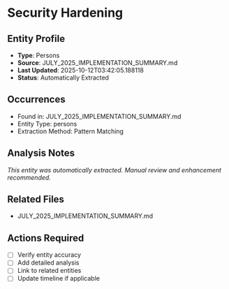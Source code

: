 # Security Hardening

## Entity Profile
- **Type**: Persons
- **Source**: JULY_2025_IMPLEMENTATION_SUMMARY.md
- **Last Updated**: 2025-10-12T03:42:05.188118
- **Status**: Automatically Extracted

## Occurrences
- Found in: JULY_2025_IMPLEMENTATION_SUMMARY.md
- Entity Type: persons
- Extraction Method: Pattern Matching

## Analysis Notes
*This entity was automatically extracted. Manual review and enhancement recommended.*

## Related Files
- JULY_2025_IMPLEMENTATION_SUMMARY.md

## Actions Required
- [ ] Verify entity accuracy
- [ ] Add detailed analysis
- [ ] Link to related entities
- [ ] Update timeline if applicable
